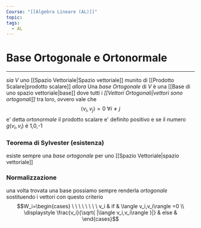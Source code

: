 ```yaml
---
Course: "[[Algebra Lineare (AL)]]"
topic: 
tags:
  - AL
---
```

# Base Ortogonale e Ortonormale
---
_sia_ $V$ uno [[Spazio Vettoriale|Spazio vettoriale]] munito di [[Prodotto Scalare|prodotto scalare]]
_allora_ Una _base Ortogonale_ di $V$  è una [[Base di uno spazio vettoriale|base]] dove tutti i _[[Vettori Ortogonali|vettori sono ortogonali]]_ tra loro, ovvero vale che $$\langle v_i,v_j\rangle=0 \ \forall i\not=j$$
e' detta _ortonormale_ il prodotto scalare e' definito positivo e se il numero $g(v_i,v_i)$ é 1,0,-1

### Teorema di Sylvester (esistenza)
esiste sempre una _base ortogonale_ per uno [[Spazio Vettoriale|spazio vettoriale]] 

### Normalizzazione
una volta trovata una base possiamo sempre renderla _ortogonale_ sostituendo i vettori con questo criterio
$$W_i=\begin{cases}
\ \ \ \ \ \ \ \ v_i & if  & \langle v_i,v_i\rangle =0 \\
\displaystyle \frac{v_i}{\sqrt{ |\langle v_i,v_i\rangle }|}  &  else &
\end{cases}$$
